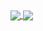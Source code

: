 

<!--
**Zujaj/zujaj** is a ✨ _special_ ✨ repository because its `README.md` (this file) appears on your GitHub profile.

Here are some ideas to get you started:

- 🔭 I’m currently working on ...
- 🌱 I’m currently learning ...
- 👯 I’m looking to collaborate on ...
- 🤔 I’m looking for help with ...
- 💬 Ask me about ...
- 📫 How to reach me: ...
- 😄 Pronouns: ...
- ⚡ Fun fact: ...


-->
<div>
 <a href="https://github.com/zujaj"> 
    <img align="center" src="https://github-readme-stats.vercel.app/api?username=zujaj&&show_icons=true&&count_private=true&theme=light"/>
  </a>
  <a href="https://github.com/zujaj"> 
    <img align="center" src="https://github-readme-stats.vercel.app/api/top-langs/?username=zujaj&&show_icons=true&count_private=true&theme=dark&layout=compact"/>
  </a>
 </div>
